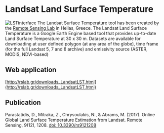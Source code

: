Landsat Land Surface Temperature
====================
![LSTinterface](https://drive.google.com/open?id=1vCI11ySWPXYIfzBmniswDGMS6ztdqirA)
The Landsat Surface Temperature tool has been created by the [Remote Sensing Lab](https://http://rslab.gr/) in Hellas, Greece. The Landsat Land Surface Temperature is a Google Earth Engine based tool that provides up-to-date Land Surface Temperature at 30 x 30 m. Datasets are available for downloading at user defined polygon (at any area of the globe), time frame (for the full Landsat 5, 7 and 8 archive) and emissivity source (ASTER, MODIS, NDVI-based)  

## Web application

[http://rslab.gr/downloads_LandsatLST.html](http://rslab.gr/downloads_LandsatLST.html)

## Publication

Parastatidis, D., Mitraka, Z., Chrysoulakis, N., & Abrams, M. (2017). Online Global Land Surface Temperature Estimation from Landsat. Remote Sensing, 9(12), 1208. [doi: 10.3390/rs9121208](https://doi.org/10.3390/rs9121208)
